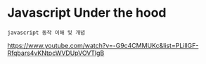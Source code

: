 # Javascript Under the hood
    javascript 동작 이해 및 개념
    
https://www.youtube.com/watch?v=-G9c4CMMUKc&list=PLillGF-Rfqbars4vKNtpcWVDUpVOVTlgB
